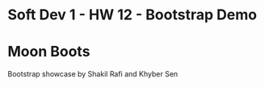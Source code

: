 # Soft Dev 1 - HW 12 - Bootstrap Demo
# Moon Boots
Bootstrap showcase by Shakil Rafi and Khyber Sen
